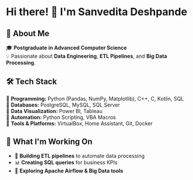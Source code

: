 # Hi there! 👋 I'm Sanvedita Deshpande

## 🚀 About Me  
🎓 **Postgraduate in Advanced Computer Science**   
💡 Passionate about **Data Engineering**, **ETL Pipelines**, and **Big Data Processing**.  

## 🛠️ Tech Stack  
🔹 **Programming:** Python (Pandas, NumPy, Matplotlib), C++, C, Kotlin, SQL  
🔹 **Databases:** PostgreSQL, MySQL, SQL Server  
🔹 **Data Visualization:** Power BI, Tableau  
🔹 **Automation:** Python Scripting, VBA Macros  
🔹 **Tools & Platforms:** VirtualBox, Home Assistant, Git, Docker  

## 📌 What I'm Working On  
- 🔧 **Building ETL pipelines** to automate data processing  
- 📊 **Creating SQL queries** for business KPIs  
- 🚀 **Exploring Apache Airflow & Big Data tools**  
